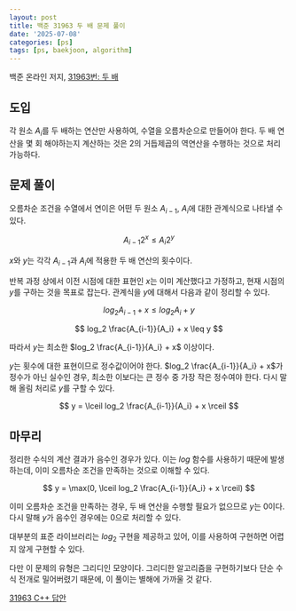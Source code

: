 ```yaml
---
layout: post
title: 백준 31963 두 배 문제 풀이
date: '2025-07-08'
categories: [ps]
tags: [ps, baekjoon, algorithm]
---
```


백준 온라인 저지, [31963번: 두 배](https://www.acmicpc.net/problem/31963)


## 도입

각 원소 $A_i$를 두 배하는 연산만 사용하여, 수열을 오름차순으로 만들어야 한다. 두 배 연산을 몇 회 해야하는지 계산하는 것은 2의 거듭제곱의 역연산을 수행하는 것으로 처리 가능하다.

## 문제 풀이

오름차순 조건을 수열에서 연이은 어떤 두 원소 $A_{i-1}$, $A_i$에 대한 관계식으로 나타낼 수 있다.  

$$
A_{i-1} 2^x \leq A_i 2^y
$$

$x$와 $y$는 각각 $A_{i-1}$과 $A_i$에 적용한 두 배 연산의 횟수이다.

반복 과정 상에서 이전 시점에 대한 표현인 $x$는 이미 계산했다고 가정하고, 현재 시점의 $y$를 구하는 것을 목표로 잡는다. 관계식을 $y$에 대해서 다음과 같이 정리할 수 있다.

$$
log_2 A_{i-1} + x \leq log_2 A_i + y
$$

$$
log_2 \frac{A_{i-1}}{A_i} + x \leq y
$$

따라서 $y$는 최소한 $log_2 \frac{A_{i-1}}{A_i} + x$ 이상이다.

$y$는 횟수에 대한 표현이므로 정수값이어야 한다. $log_2 \frac{A_{i-1}}{A_i} + x$가 정수가 아닌 실수인 경우, 최소한 이보다는 큰 정수 중 가장 작은 정수여야 한다. 다시 말해 올림 처리로 $y$를 구할 수 있다.

$$
y = \lceil log_2 \frac{A_{i-1}}{A_i} + x \rceil
$$

## 마무리

정리한 수식의 계산 결과가 음수인 경우가 있다. 이는 $log$ 함수를 사용하기 때문에 발생하는데, 이미 오름차순 조건을 만족하는 것으로 이해할 수 있다.

$$
y = \max(0, \lceil log_2 \frac{A_{i-1}}{A_i} + x \rceil)
$$

이미 오름차순 조건을 만족하는 경우, 두 배 연산을 수행할 필요가 없으므로 $y$는 0이다. 다시 말해 $y$가 음수인 경우에는 0으로 처리할 수 있다.

대부분의 표준 라이브러리는 $log_2$ 구현을 제공하고 있어, 이를 사용하여 구현하면 어렵지 않게 구현할 수 있다.

다만 이 문제의 유형은 그리디인 모양이다. 그리디한 알고리즘을 구현하기보다 단순 수식 전개로 밀어버렸기 때문에, 이 풀이는 별해에 가까울 것 같다.

[31963 C++ 답안](https://github.com/ShapeLayer/training/blob/main/tasks/online_judge/baekjoon/cpp/31963.cpp)

